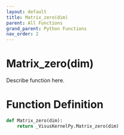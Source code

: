 ```yaml
---
layout: default
title: Matrix_zero(dim)
parent: All Functions
grand_parent: Python Functions
nav_order: 2
---
```


# Matrix_zero(dim)

Describe function here.

# Function Definition

```python
def Matrix_zero(dim):
    return _VisusKernelPy.Matrix_zero(dim)
```